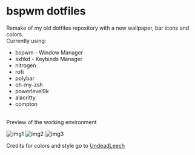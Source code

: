 # bspwm dotfiles

Remake of my old dotfiles repository with a new wallpaper, bar icons and colors.
<br>
Currently using:
- bspwm - Window Manager
- sxhkd - Keybinds Manager
- nitrogen
- rofi
- polybar
- oh-my-zsh
- powerlevel9k
- alacritty
- compton
<br />
Preview of the working environment

![img1](https://i.imgur.com/8qHCj7I.png)
![img2](https://i.imgur.com/Aw5GNWu.png)
![img3](https://i.imgur.com/Aw5GNWu.png)

Credits for colors and style go to [UndeadLeech](https://github.com/chrisduerr)
